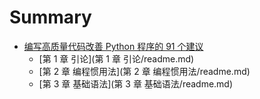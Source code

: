# Summary

* [编写高质量代码改善 Python 程序的 91 个建议](README.md)
    * [第 1 章 引论](第 1 章 引论/readme.md)
    * [第 2 章 编程惯用法](第 2 章 编程惯用法/readme.md)
    * [第 3 章 基础语法](第 3 章 基础语法/readme.md)

